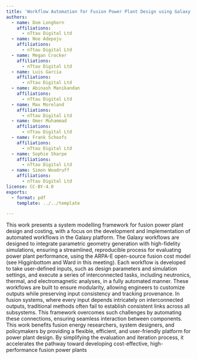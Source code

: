```yaml
---
title: 'Workflow Automation for Fusion Power Plant Design using Galaxy Workflows'
authors:
  - name: Dom Longhorn
    affiliations:
      - nTtau Digital Ltd
  - name: Noe Adepoju
    affiliations:
      - nTtau Digital Ltd
  - name: Megan Crocker
    affiliations:
      - nTtau Digital Ltd
  - name: Luis Garcia
    affiliations:
      - nTtau Digital Ltd
  - name: Abinash Manikandan
    affiliations:
      - nTtau Digital Ltd
  - name: Max Moreland
    affiliations:
      - nTtau Digital Ltd
  - name: Omer Muhammad
    affiliations:
      - nTtau Digital Ltd
  - name: Frank Schoofs
    affiliations:
      - nTtau Digital Ltd
  - name: Sophie Sharpe
    affiliations:
      - nTtau Digital Ltd
  - name: Simon Woodruff
    affiliations:
      - nTtau Digital Ltd
license: CC-BY-4.0
exports:
  - format: pdf
    template: ../../template

---
```


This work presents a system modelling framework for fusion power plant design and costing, with a focus on the development and implementation of automated workflows in the Galaxy platform. The Galaxy workflows are designed to integrate parametric geometry generation with high-fidelity simulations, ensuring a streamlined, reproducible process for evaluating power plant performance, using the ARPA-E open-source fusion cost model (see Higginbottom and Ward in this meeting). Each workflow is developed to take user-defined inputs, such as design parameters and simulation settings, and execute a series of interconnected tasks, including neutronics, thermal, and electromagnetic analyses, in a fully automated manner. These workflows are built to ensure modularity, allowing engineers to customize outputs while preserving input consistency and tracking provenance. In fusion systems, where every input depends intricately on interconnected outputs, traditional methods often fail to establish consistent links across all subsystems. This framework overcomes such challenges by automating these connections, ensuring seamless interaction between components. This work benefits fusion energy researchers, system designers, and policymakers by providing a flexible, efficient, and user-friendly platform for power plant design. By simplifying the evaluation and iteration process, it accelerates the pathway toward developing cost-effective, high-performance fusion power plants
